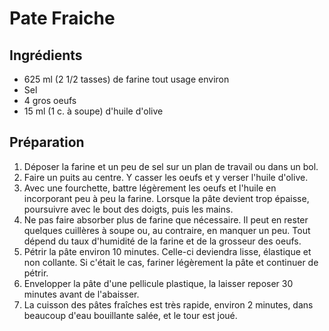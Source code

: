 # Pate Fraiche

## Ingrédients

* 625 ml (2 1/2 tasses) de farine tout usage environ
* Sel
* 4 gros oeufs
* 15 ml (1 c. à soupe) d'huile d'olive

## Préparation

1. Déposer la farine et un peu de sel sur un plan de travail ou dans un bol.
2. Faire un puits au centre. Y casser les oeufs et y verser l'huile d'olive.
3. Avec une fourchette, battre légèrement les oeufs et l'huile en incorporant
peu à peu la farine. Lorsque la pâte devient trop épaisse, poursuivre avec le
bout des doigts, puis les mains.
4. Ne pas faire absorber plus de farine que nécessaire. Il peut en rester
quelques cuillères à soupe ou, au contraire, en manquer un peu. Tout dépend du
taux d'humidité de la farine et de la grosseur des oeufs.
5. Pétrir la pâte environ 10 minutes. Celle-ci deviendra lisse, élastique et
non collante. Si c'était le cas, fariner légèrement la pâte et continuer de
pétrir.
6. Envelopper la pâte d'une pellicule plastique, la laisser reposer 30 minutes
avant de l'abaisser.
7. La cuisson des pâtes fraîches est très rapide, environ 2 minutes, dans
beaucoup d'eau bouillante salée, et le tour est joué.
